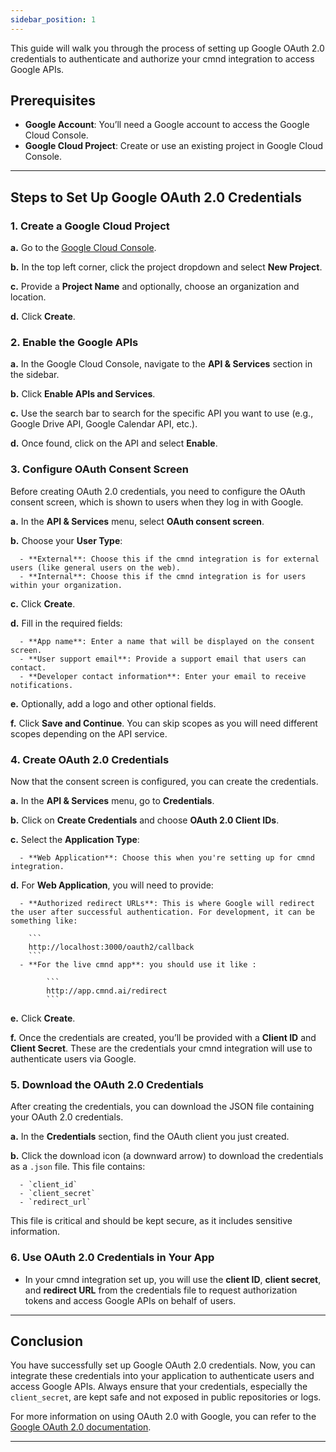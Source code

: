 ```yaml
---
sidebar_position: 1
---
```


This guide will walk you through the process of setting up Google OAuth 2.0 credentials to authenticate and authorize your cmnd integration to access Google APIs.

## Prerequisites

- **Google Account**: You’ll need a Google account to access the Google Cloud Console.
- **Google Cloud Project**: Create or use an existing project in Google Cloud Console.

---

## Steps to Set Up Google OAuth 2.0 Credentials

### 1. **Create a Google Cloud Project**

**a.** Go to the [Google Cloud Console](https://console.cloud.google.com/).

**b.** In the top left corner, click the project dropdown and select **New Project**.

**c.** Provide a **Project Name** and optionally, choose an organization and location.

**d.** Click **Create**.

### 2. **Enable the Google APIs**

**a.** In the Google Cloud Console, navigate to the **API & Services** section in the sidebar.

**b.** Click **Enable APIs and Services**.

**c.** Use the search bar to search for the specific API you want to use (e.g., Google Drive API, Google Calendar API, etc.).

**d.** Once found, click on the API and select **Enable**.

### 3. **Configure OAuth Consent Screen**

Before creating OAuth 2.0 credentials, you need to configure the OAuth consent screen, which is shown to users when they log in with Google.

**a.** In the **API & Services** menu, select **OAuth consent screen**.

**b.** Choose your **User Type**:

      - **External**: Choose this if the cmnd integration is for external users (like general users on the web).
      - **Internal**: Choose this if the cmnd integration is for users within your organization.

**c.** Click **Create**.

**d.** Fill in the required fields:

      - **App name**: Enter a name that will be displayed on the consent screen.
      - **User support email**: Provide a support email that users can contact.
      - **Developer contact information**: Enter your email to receive notifications.

**e.** Optionally, add a logo and other optional fields.

**f.** Click **Save and Continue**. You can skip scopes as you will need different scopes depending on the API service.

### 4. **Create OAuth 2.0 Credentials**

Now that the consent screen is configured, you can create the credentials.

**a.** In the **API & Services** menu, go to **Credentials**.

**b.** Click on **Create Credentials** and choose **OAuth 2.0 Client IDs**.

**c.** Select the **Application Type**:

      - **Web Application**: Choose this when you're setting up for cmnd integration.

**d.** For **Web Application**, you will need to provide:

      - **Authorized redirect URLs**: This is where Google will redirect the user after successful authentication. For development, it can be something like:

        ```
        http://localhost:3000/oauth2/callback
        ```
      - **For the live cmnd app**: you should use it like :

            ```
            http://app.cmnd.ai/redirect
            ```

**e.** Click **Create**.

**f.** Once the credentials are created, you’ll be provided with a **Client ID** and **Client Secret**. These are the credentials your cmnd integration will use to authenticate users via Google.

### 5. **Download the OAuth 2.0 Credentials**

After creating the credentials, you can download the JSON file containing your OAuth 2.0 credentials.

**a.** In the **Credentials** section, find the OAuth client you just created.

**b.** Click the download icon (a downward arrow) to download the credentials as a `.json` file. This file contains:

      - `client_id`
      - `client_secret`
      - `redirect_url`

This file is critical and should be kept secure, as it includes sensitive information.

### 6. **Use OAuth 2.0 Credentials in Your App**

- In your cmnd integration set up, you will use the **client ID**, **client secret**, and **redirect URL** from the credentials file to request authorization tokens and access Google APIs on behalf of users.

---

## Conclusion

You have successfully set up Google OAuth 2.0 credentials. Now, you can integrate these credentials into your application to authenticate users and access Google APIs. Always ensure that your credentials, especially the `client_secret`, are kept safe and not exposed in public repositories or logs.

For more information on using OAuth 2.0 with Google, you can refer to the [Google OAuth 2.0 documentation](https://developers.google.com/identity/protocols/oauth2).

---
